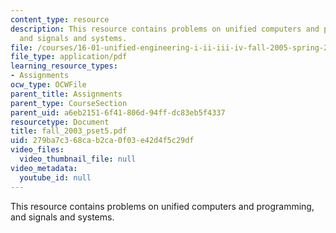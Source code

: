 ```yaml
---
content_type: resource
description: This resource contains problems on unified computers and programming,
  and signals and systems.
file: /courses/16-01-unified-engineering-i-ii-iii-iv-fall-2005-spring-2006/279ba7c368cab2ca0f03e42d4f5c29df_fall_2003_pset5.pdf
file_type: application/pdf
learning_resource_types:
- Assignments
ocw_type: OCWFile
parent_title: Assignments
parent_type: CourseSection
parent_uid: a6eb2151-6f41-806d-94ff-dc83eb5f4337
resourcetype: Document
title: fall_2003_pset5.pdf
uid: 279ba7c3-68ca-b2ca-0f03-e42d4f5c29df
video_files:
  video_thumbnail_file: null
video_metadata:
  youtube_id: null
---
```

This resource contains problems on unified computers and programming, and signals and systems.


